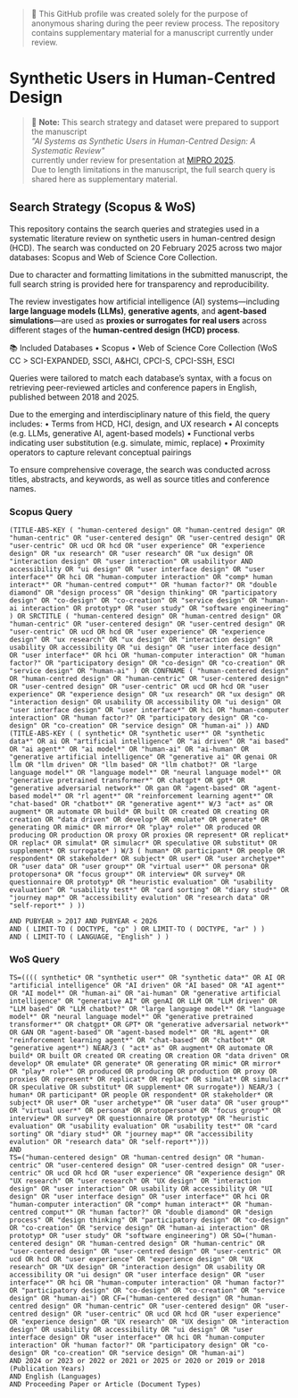 > 📌 This GitHub profile was created solely for the purpose of anonymous sharing during the peer review process. 
> The repository contains supplementary material for a manuscript currently under review.

# Synthetic Users in Human-Centred Design
> 📝 **Note:** This search strategy and dataset were prepared to support the manuscript  
> _"AI Systems as Synthetic Users in Human-Centred Design: A Systematic Review"_  
> currently under review for presentation at [MIPRO 2025](http://www.mipro.hr/).  
> Due to length limitations in the manuscript, the full search query is shared here as supplementary material.

## Search Strategy (Scopus & WoS)

This repository contains the search queries and strategies used in a systematic literature review on synthetic users in human-centred design (HCD). The search was conducted on 20 February 2025 across two major databases: Scopus and Web of Science Core Collection.

Due to character and formatting limitations in the submitted manuscript, the full search string is provided here for transparency and reproducibility.

The review investigates how artificial intelligence (AI) systems—including **large language models (LLMs)**, **generative agents**, and **agent-based simulations**—are used as **proxies or surrogates for real users** across different stages of the **human-centred design (HCD) process**.

📚 Included Databases
	•	Scopus
	•	Web of Science Core Collection (WoS CC > SCI-EXPANDED, SSCI, A&HCI, CPCI-S, CPCI-SSH, ESCI

Queries were tailored to match each database’s syntax, with a focus on retrieving peer-reviewed articles and conference papers in English, published between 2018 and 2025.

Due to the emerging and interdisciplinary nature of this field, the query includes:
	•	Terms from HCD, HCI, design, and UX research
	•	AI concepts (e.g. LLMs, generative AI, agent-based models)
	•	Functional verbs indicating user substitution (e.g. simulate, mimic, replace)
	•	Proximity operators to capture relevant conceptual pairings

To ensure comprehensive coverage, the search was conducted across titles, abstracts, and keywords, as well as source titles and conference names.

### Scopus Query

```
(TITLE-ABS-KEY ( "human-centered design" OR "human-centred design" OR "human-centric" OR "user-centered design" OR "user-centred design" OR "user-centric" OR ucd OR hcd OR "user experience" OR "experience design" OR "ux research" OR "user research" OR "ux design" OR "interaction design" OR "user interaction" OR usabilityor AND accessibility OR "ui design" OR "user interface design" OR "user interface*" OR hci OR "human-computer interaction" OR "comp* human interact*" OR "human-centred comput*" OR "human factor?" OR "double diamond" OR "design process" OR "design thinking" OR "participatory design" OR "co-design" OR "co-creation" OR "service design" OR "human-ai interaction" OR prototyp* OR "user study" OR "software engineering" ) OR SRCTITLE ( "human-centered design" OR "human-centred design" OR "human-centric" OR "user-centered design" OR "user-centred design" OR "user-centric" OR ucd OR hcd OR "user experience" OR "experience design" OR "ux research" OR "ux design" OR "interaction design" OR usability OR accessibility OR "ui design" OR "user interface design" OR "user interface*" OR hci OR "human-computer interaction" OR "human factor?" OR "participatory design" OR "co-design" OR "co-creation" OR "service design" OR "human-ai" ) OR CONFNAME ( "human-centered design" OR "human-centred design" OR "human-centric" OR "user-centered design" OR "user-centred design" OR "user-centric" OR ucd OR hcd OR "user experience" OR "experience design" OR "ux research" OR "ux design" OR "interaction design" OR usability OR accessibility OR "ui design" OR "user interface design" OR "user interface*" OR hci OR "human-computer interaction" OR "human factor?" OR "participatory design" OR "co-design" OR "co-creation" OR "service design" OR "human-ai" )) AND (TITLE-ABS-KEY ( ( synthetic* OR "synthetic user*" OR "synthetic data*" OR ai OR "artificial intelligence" OR "ai driven" OR "ai based" OR "ai agent*" OR "ai model*" OR "human-ai" OR "ai-human" OR "generative artificial intelligence" OR "generative ai" OR genai OR llm OR "llm driven" OR "llm based" OR "llm chatbot?" OR "large language model*" OR "language model*" OR "neural language model*" OR "generative pretrained transformer*" OR chatgpt* OR gpt* OR "generative adversarial network*" OR gan OR "agent-based" OR "agent-based model*" OR "rl agent*" OR "reinforcement learning agent*" OR "chat-based" OR "chatbot*" OR "generative agent*" W/3 "act* as" OR augment* OR automate OR build* OR built OR created OR creating OR creation OR "data driven" OR develop* OR emulate* OR generate* OR generating OR mimic* OR mirror* OR "play* role*" OR produced OR producing OR production OR proxy OR proxies OR represent* OR replicat* OR replac* OR simulat* OR simulacr* OR speculative OR substitut* OR supplement* OR surrogate* ) W/3 ( human* OR participant* OR people OR respondent* OR stakeholder* OR subject* OR user* OR "user archetype*" OR "user data" OR "user group*" OR "virtual user*" OR persona* OR protopersona* OR "focus group*" OR interview* OR survey* OR questionnaire OR prototyp* OR "heuristic evaluation" OR "usability evaluation" OR "usability test*" OR "card sorting" OR "diary stud*" OR "journey map*" OR "accessibility evalution" OR "research data" OR "self-report*" ) )) 

AND PUBYEAR > 2017 AND PUBYEAR < 2026
AND ( LIMIT-TO ( DOCTYPE, "cp" ) OR LIMIT-TO ( DOCTYPE, "ar" ) )
AND ( LIMIT-TO ( LANGUAGE, "English" ) )

```

### WoS Query

```
TS=(((( synthetic* OR "synthetic user*" OR "synthetic data*" OR AI OR "artificial intelligence" OR "AI driven" OR "AI based" OR "AI agent*" OR "AI model*" OR "human-ai" OR "ai-human" OR "generative artificial intelligence" OR "generative AI" OR genAI OR LLM OR "LLM driven" OR "LLM based" OR "LLM chatbot?" OR "large language model*" OR "language model*" OR "neural language model*" OR "generative pretrained transformer*" OR chatgpt* OR GPT* OR "generative adversarial network*" OR GAN OR "agent-based" OR "agent-based model*" OR "RL agent*" OR "reinforcement learning agent*" OR "chat-based" OR "chatbot*" OR "generative agent*") NEAR/3 ( "act* as" OR augment* OR automate OR build* OR built OR created OR creating OR creation OR "data driven" OR develop* OR emulate* OR generate* OR generating OR mimic* OR mirror* OR "play* role*" OR produced OR producing OR production OR proxy OR proxies OR represent* OR replicat* OR replac* OR simulat* OR simulacr* OR speculative OR substitut* OR supplement* OR surrogate*)) NEAR/3 ( human* OR participant* OR people OR respondent* OR stakeholder* OR subject* OR user* OR "user archetype*" OR "user data" OR "user group*" OR "virtual user*" OR persona* OR protopersona* OR "focus group*" OR interview* OR survey* OR questionnaire OR prototyp* OR "heuristic evaluation" OR "usability evaluation" OR "usability test*" OR "card sorting" OR "diary stud*" OR "journey map*" OR "accessibility evalution" OR "research data" OR "self-report*")))
AND 
TS=("human-centered design" OR "human-centred design" OR "human-centric" OR "user-centered design" OR "user-centred design" OR "user-centric" OR ucd OR hcd OR "user experience" OR "experience design" OR "UX research" OR "user research" OR "UX design" OR "interaction design" OR "user interaction" OR usability OR accessibility OR "UI design" OR "user interface design" OR "user interface*" OR hci OR "human-computer interaction" OR "comp* human interact*" OR "human-centred comput*" OR "human factor?" OR "double diamond" OR "design process" OR "design thinking" OR "participatory design" OR "co-design" OR "co-creation" OR "service design" OR "human-ai interaction" OR prototyp* OR "user study" OR "software engineering") OR SO=("human-centered design" OR "human-centred design" OR "human-centric" OR "user-centered design" OR "user-centred design" OR "user-centric" OR ucd OR hcd OR "user experience" OR "experience design" OR "UX research" OR "UX design" OR "interaction design" OR usability OR accessibility OR "ui design" OR "user interface design" OR "user interface*" OR hci OR "human-computer interaction" OR "human factor?" OR "participatory design" OR "co-design" OR "co-creation" OR "service design" OR "human-ai") OR CF=("human-centered design" OR "human-centred design" OR "human-centric" OR "user-centered design" OR "user-centred design" OR "user-centric" OR ucd OR hcd OR "user experience" OR "experience design" OR "UX research" OR "UX design" OR "interaction design" OR usability OR accessibility OR "ui design" OR "user interface design" OR "user interface*" OR hci OR "human-computer interaction" OR "human factor?" OR "participatory design" OR "co-design" OR "co-creation" OR "service design" OR "human-ai")
AND 2024 or 2023 or 2022 or 2021 or 2025 or 2020 or 2019 or 2018 (Publication Years) 
AND English (Languages) 
AND Proceeding Paper or Article (Document Types)
```

